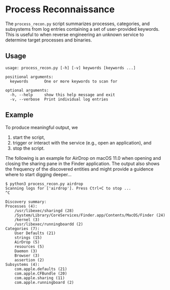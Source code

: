 # Process Reconnaissance

The `process_recon.py` script summarizes processes, categories, and subsystems from log entries containing a set of user-provided keywords.
This is useful to when reverse engineering an unknown service to determine target processes and binaries.

## Usage

```
usage: process_recon.py [-h] [-v] keywords [keywords ...]

positional arguments:
  keywords       One or more keywords to scan for

optional arguments:
  -h, --help     show this help message and exit
  -v, --verbose  Print individual log entries
```

## Example

To produce meaningful output, we

1. start the script,
2. trigger or interact with the service (e.g., open an application), and
3. stop the script.

The following is an example for AirDrop on macOS 11.0 when opening and closing the sharing pane in the Finder application.
The output also shows the frequency of the discovered entities and might provide a guidence where to start digging deeper...

```
$ python3 process_recon.py airdrop
Scanning logs for ['airdrop']. Press Ctrl+C to stop ...
^C

Discovery summary:
Processes (4):
	/usr/libexec/sharingd (28)
	/System/Library/CoreServices/Finder.app/Contents/MacOS/Finder (24)
	/kernel (3)
	/usr/libexec/runningboardd (2)
Categories (7):
	User Defaults (21)
	strings (15)
	AirDrop (5)
	resources (5)
	Daemon (3)
	Browser (3)
	assertion (2)
Subsystems (4):
	com.apple.defaults (21)
	com.apple.CFBundle (20)
	com.apple.sharing (11)
	com.apple.runningboard (2)
```
